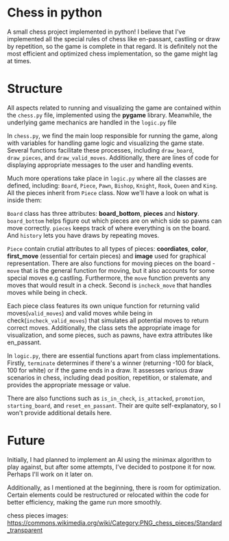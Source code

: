 # Chess in python
A small chess project implemented in python!
I believe that I've implemented all the special rules of chess like en-passant, castling or draw by repetition, so the game is complete in that regard. It is definitely not the most efficient and optimized chess implementation, so the game might lag at times. 

# Structure

All aspects related to running and visualizing the game are contained within the `chess.py` file, implemented using the **pygame** library. Meanwhile, the underlying game mechanics are handled in the `logic.py` file

In `chess.py`, we find the main loop responsible for running the game, along with variables for handling game logic and visualizing the game state. Several functions facilitate these processes, including `draw_board`, `draw_pieces`, and `draw_valid_moves`. Additionally, there are lines of code for displaying appropriate messages to the user and handling events.

Much more operations take place in `logic.py` where all the classes are defined, including: `Board`, `Piece`, `Pawn`, `Bishop`, `Knight`, `Rook`, `Queen` and `King`. All the pieces inherit from `Piece` class. Now we'll have a look on what is inside them:

`Board` class has three attributes: **board_bottom**, **pieces** and **history**. `board_bottom` helps figure out which pieces are on which side so pawns can move correctly. `pieces` keeps track of where everything is on the board. And `history` lets you have draws by repeating moves.

`Piece` contain crutial attributes to all types of pieces: **coordiates**, **color**, **first_move** (essential for certain pieces) and **image** used for graphical representation. There are also functions for moving pieces on the board - `move` that is the general function for moving, but it also accounts for some special moves e.g castling. Furthermore, the `move` function prevents any moves that would result in a check. Second is `incheck_move` that handles moves while being in check.

Each piece class features its own unique function for returning valid moves(`valid_moves`) and valid moves while being in check(`incheck_valid_moves`) that simulates all potential moves to return correct moves. Additionally, the class sets the appropriate image for visualization, and some pieces, such as pawns, have extra attributes like en_passant.

In `logic.py`, there are essential functions apart from class implementations. Firstly, `terminate` determines if there's a winner (returning -100 for black, 100 for white) or if the game ends in a draw. It assesses various draw scenarios in chess, including dead position, repetition, or stalemate, and provides the appropriate message or value.

There are also functions such as `is_in_check`, `is_attacked`, `promotion`, `starting_board`, and `reset_en_passant`. Their are quite self-explanatory, so I won't provide additional details here.

# Future 
Initially, I had planned to implement an AI using the minimax algorithm to play against, but after some attempts, I've decided to postpone it for now. Perhaps I'll work on it later on.

Additionally, as I mentioned at the beginning, there is room for optimization. Certain elements could be restructured or relocated within the code for better efficiency, making the game run more smoothly.

chess pieces images: https://commons.wikimedia.org/wiki/Category:PNG_chess_pieces/Standard_transparent